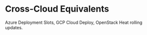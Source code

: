# Cross-Cloud Equivalents
Azure Deployment Slots, GCP Cloud Deploy, OpenStack Heat rolling updates.
